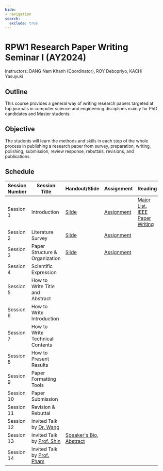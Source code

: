 ```yaml
---
hide:
- navigation
search:
  exclude: true
---
```


# RPW1 Research Paper Writing Seminar I (AY2024)

Instructors: DANG Nam Khanh (Coordinator), ROY Debopriyo, KACHI Yasuyuki

## Outline

This course provides a general way of writing research papers targeted at top journals in computer science and engineering disciplines mainly for PhD candidates and Master students.

## Objective

The students will learn the methods and skills in each step of the whole process in publishing a research paper from survey, preparation, writing, polishing, submission, review response, rebuttals, revisions, and publications.

## Schedule

| **Session Number** | **Session Title**                        | **Handout/Slide** | **Assignment** | **Reading** |
|---------------------|------------------------------------------|-------------------|----------------|-------------|
| Session 1          | Introduction                            |    [Slide](https://elms.u-aizu.ac.jp/mod/resource/view.php?id=118125)         |  [Assignment](https://elms.u-aizu.ac.jp/mod/assign/view.php?id=117858)        |  [Major List](https://elms.u-aizu.ac.jp/mod/url/view.php?id=118554), [IEEE Paper Writing](https://elms.u-aizu.ac.jp/mod/resource/view.php?id=118314)     |
| Session 2          | Literature Survey                       |  [Slide](https://elms.u-aizu.ac.jp/mod/url/view.php?id=118250)           | [Assignment](https://elms.u-aizu.ac.jp/mod/assign/view.php?id=118254)         |       |
| Session 3          | Paper Structure & Organization          |   [Slide](https://elms.u-aizu.ac.jp/mod/resource/view.php?id=118584)          |    [Assignment](https://elms.u-aizu.ac.jp/mod/quiz/view.php?id=118549)     |       |
| Session 4          | Scientific Expression                   |             |          |       |
| Session 5          | How to Write Title and Abstract         |             |          |       |
| Session 6          | How to Write Introduction               |             |          |       |
| Session 7          | How to Write Technical Contents         |             |          |       |
| Session 8          | How to Present Results                  |             |          |       |
| Session 9          | Paper Formatting Tools                  |             |          |       |
| Session 10         | Paper Submission                        |             |          |       |
| Session 11         | Revision & Rebuttal                     |             |          |       |
| Session 12         | Invited Talk by [Dr. Wang](https://u-aizu.ac.jp/~zwang/)             |             |          |       |
| Session 13         | Invited Talk by [Prof. Shin](https://u-aizu.ac.jp/labs/is-pp/pplab/shin.html) | [Speaker's Bio](https://elms.u-aizu.ac.jp/mod/resource/view.php?id=118255), [Abstract](https://elms.u-aizu.ac.jp/mod/resource/view.php?id=118256)             |          |       |
| Session 14         | Invited Talk by [Prof. Pham](https://web-ext.u-aizu.ac.jp/~pham/) |             |          |       |

